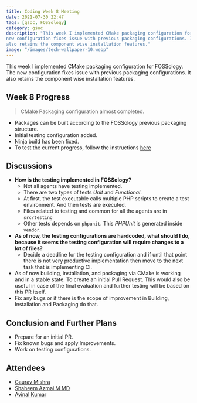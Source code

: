 ```yaml
---
title: Coding Week 8 Meeting
date: 2021-07-30 22:47
tags: [gsoc, FOSSology]
category: gsoc
description: "This week I implemented CMake packaging configuration for FOSSology. The
new configuration fixes issue with previous packaging configurations. It
also retains the component wise installation features."
image: "/images/tech-wallpaper-10.webp"
---
```


This week I implemented CMake packaging configuration for FOSSology. The new configuration fixes issue with previous packaging configurations. It also retains the component wise installation features.

## Week 8 Progress

> CMake Packaging configuration almost completed.

- Packages can be built according to the FOSSology previous packaging structure.
- Initial testing configuration added.
- Ninja build has been fixed.
- To test the current progress, follow the instructions [here](https://github.com/avinal/FOSSology/wiki#test-the-new-system-only-gcc-with-make-and-ninja-tested-for-now)

## Discussions

- **How is the testing implemented in FOSSology?**
  - Not all agents have testing implemented.
  - There are two types of tests *Unit* and *Functional*.
  - At first, the test executable calls multiple PHP scripts to create a
    test environment. And then tests are executed.
  - Files related to testing and common for all the agents are in
    `src/testing`
  - Other tests depends on `phpunit`. This *PHPUnit* is generated inside
    `vendor`.
- **As of now, the testing configurations are hardcoded, what should I
  do, because it seems the testing configuration will require changes to
  a lot of files?**
  - Decide a deadline for the testing configuration and if until that
    point there is not very productive implementation then move to the
    next task that is implementing CI.
- As of now building, installation, and packaging via CMake is working
  and in a stable state. To create an initial Pull Request. This would
  also be useful in case of the final evaluation and further testing
  will be based on this PR itself.
- Fix any bugs or if there is the scope of improvement in Building,
  Installation and Packaging do that.

## Conclusion and Further Plans

- Prepare for an initial PR.
- Fix known bugs and apply Improvements.
- Work on testing configurations.

## Attendees

- [Gaurav Mishra](https://github.com/GMishx)
- [Shaheem Azmal M MD](https://github.com/shaheemazmalmmd)
- [Avinal Kumar](https://github.com/avinal)

